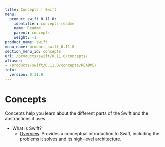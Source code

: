 ```yaml
---
title: Concepts | Swift
menu:
  product_swift_0.11.0:
    identifier: concepts-readme
    name: Readme
    parent: concepts
    weight: -1
product_name: swift
menu_name: product_swift_0.11.0
section_menu_id: concepts
url: /products/swift/0.11.0/concepts/
aliases:
- /products/swift/0.11.0/concepts/README/
info:
  version: 0.11.0
---
```


# Concepts

Concepts help you learn about the different parts of the Swift and the abstractions it uses.

- What is Swift?
  - [Overview](/products/swift/0.11.0/concepts/what-is-swift/overview). Provides a conceptual introduction to Swift, including the problems it solves and its high-level architecture.
